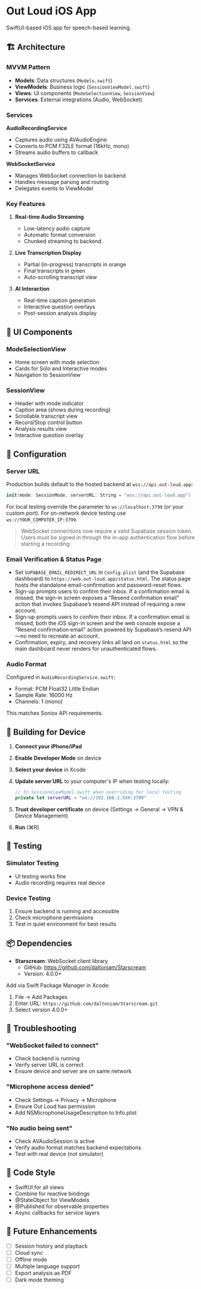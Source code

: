 # Out Loud iOS App

SwiftUI-based iOS app for speech-based learning.

## 🏗 Architecture

### MVVM Pattern

- **Models**: Data structures (`Models.swift`)
- **ViewModels**: Business logic (`SessionViewModel.swift`)
- **Views**: UI components (`ModeSelectionView`, `SessionView`)
- **Services**: External integrations (Audio, WebSocket)

### Services

**AudioRecordingService**
- Captures audio using AVAudioEngine
- Converts to PCM F32LE format (16kHz, mono)
- Streams audio buffers to callback

**WebSocketService**
- Manages WebSocket connection to backend
- Handles message parsing and routing
- Delegates events to ViewModel

### Key Features

1. **Real-time Audio Streaming**
   - Low-latency audio capture
   - Automatic format conversion
   - Chunked streaming to backend

2. **Live Transcription Display**
   - Partial (in-progress) transcripts in orange
   - Final transcripts in green
   - Auto-scrolling transcript view

3. **AI Interaction**
   - Real-time caption generation
   - Interactive question overlays
   - Post-session analysis display

## 🎨 UI Components

### ModeSelectionView
- Home screen with mode selection
- Cards for Solo and Interactive modes
- Navigation to SessionView

### SessionView
- Header with mode indicator
- Caption area (shows during recording)
- Scrollable transcript view
- Record/Stop control button
- Analysis results view
- Interactive question overlay

## 🔧 Configuration

### Server URL

Production builds default to the hosted backend at `wss://api.out-loud.app`:
```swift
init(mode: SessionMode, serverURL: String = "wss://api.out-loud.app")
```

For local testing override the parameter to `ws://localhost:3799` (or your custom port).
For on-network device testing use `ws://YOUR_COMPUTER_IP:3799`.

> WebSocket connections now require a valid Supabase session token. Users must be signed in through the in-app authentication flow before starting a recording.

### Email Verification & Status Page

- Set `SUPABASE_EMAIL_REDIRECT_URL` in `Config.plist` (and the Supabase dashboard) to `https://web.out-loud.app/status.html`. The status page hosts the standalone email-confirmation and password-reset flows.
- Sign-up prompts users to confirm their inbox. If a confirmation email is missed, the sign-in screen exposes a "Resend confirmation email" action that invokes Supabase’s resend API instead of requiring a new account.
- Sign-up prompts users to confirm their inbox. If a confirmation email is missed, both the iOS sign-in screen and the web console expose a "Resend confirmation email" action powered by Supabase’s resend API—no need to recreate an account.
- Confirmation, expiry, and recovery links all land on `status.html` so the main dashboard never renders for unauthenticated flows.

### Audio Format

Configured in `AudioRecordingService.swift`:
- Format: PCM Float32 Little Endian
- Sample Rate: 16000 Hz
- Channels: 1 (mono)

This matches Soniox API requirements.

## 📱 Building for Device

1. **Connect your iPhone/iPad**

2. **Enable Developer Mode** on device

3. **Select your device** in Xcode

4. **Update server URL** to your computer's IP when testing locally:
   ```swift
   // In SessionViewModel.swift when overriding for local testing
   private let serverURL = "ws://192.168.1.XXX:3799"
   ```

5. **Trust developer certificate** on device (Settings → General → VPN & Device Management)

6. **Run** (⌘R)

## 🧪 Testing

### Simulator Testing
- UI testing works fine
- Audio recording requires real device

### Device Testing
1. Ensure backend is running and accessible
2. Check microphone permissions
3. Test in quiet environment for best results

## 📦 Dependencies

- **Starscream**: WebSocket client library
  - GitHub: https://github.com/daltoniam/Starscream
  - Version: 4.0.0+

Add via Swift Package Manager in Xcode:
1. File → Add Packages
2. Enter URL: `https://github.com/daltoniam/Starscream.git`
3. Select version 4.0.0+

## 🐛 Troubleshooting

### "WebSocket failed to connect"
- Check backend is running
- Verify server URL is correct
- Ensure device and server are on same network

### "Microphone access denied"
- Check Settings → Privacy → Microphone
- Ensure Out Loud has permission
- Add NSMicrophoneUsageDescription to Info.plist

### "No audio being sent"
- Check AVAudioSession is active
- Verify audio format matches backend expectations
- Test with real device (not simulator)

## 📝 Code Style

- SwiftUI for all views
- Combine for reactive bindings
- @StateObject for ViewModels
- @Published for observable properties
- Async callbacks for service layers

## 🔮 Future Enhancements

- [ ] Session history and playback
- [ ] Cloud sync
- [ ] Offline mode
- [ ] Multiple language support
- [ ] Export analysis as PDF
- [ ] Dark mode theming
